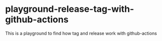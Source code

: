 # playground-release-tag-with-github-actions
This is a playground to find how tag and release work with github-actions
